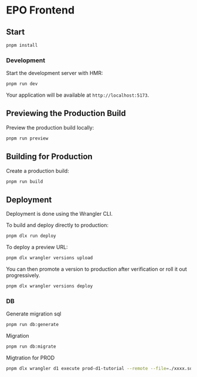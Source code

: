 # EPO Frontend

## Start

```sh
pnpm install
```

### Development

Start the development server with HMR:

```sh
pnpm run dev
```

Your application will be available at `http://localhost:5173`.


## Previewing the Production Build

Preview the production build locally:

```sh
pnpm run preview
```

## Building for Production

Create a production build:

```sh
pnpm run build
```

## Deployment

Deployment is done using the Wrangler CLI.

To build and deploy directly to production:

```sh
pnpm dlx run deploy
```

To deploy a preview URL:

```sh
pnpm dlx wrangler versions upload
```

You can then promote a version to production after verification or roll it out progressively.

```sh
pnpm dlx wrangler versions deploy
```

### DB

Generate migration sql

```sh
pnpm run db:generate
```

Migration

```sh
pnpm run db:migrate
```

Migtration for PROD

```sh
pnpm dlx wrangler d1 execute prod-d1-tutorial --remote --file=./xxxx.sql
```
